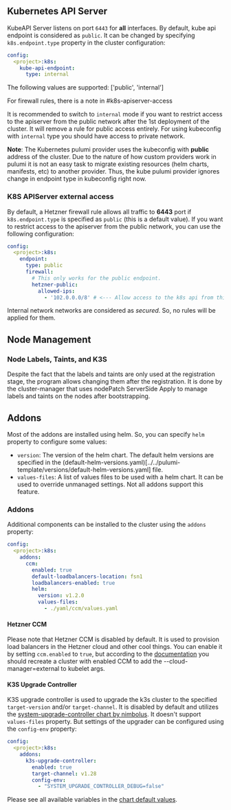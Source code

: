 ## Kubernetes API Server
KubeAPI Server listens on port `6443` for **all** interfaces. By default, kube api endpoint is considered as `public`. It can be changed by specifying `k8s.endpoint.type` property in the cluster configuration:
```yaml
config:
  <project>:k8s:
    kube-api-endpoint:
      type: internal
```
The following values are supported: ['public', 'internal']

For firewall rules, there is a note in #k8s-apiserver-access

It is recommended to switch to `internal` mode if you want to restrict access to the apiserver from the public network after the 1st deployment of the cluster. It will remove a rule for public access entirely.
For using kubeconfig with `internal` type you should have access to private network.

**Note**: The Kubernetes pulumi provider uses the kubeconfig with **public** address of the cluster. Due to the nature of how custom providers work in pulumi it is not an easy task to migrate existing resources (helm charts, manifests, etc) to another provider. Thus, the kube pulumi provider ignores change in endpoint type in kubeconfig right now.


### K8S APIServer external access
By default, a Hetzner firewall rule allows all traffic to **6443** port if `k8s.endpoint.type` is specified as `public` (this is a default value). If you want to restrict access to the apiserver from the public network, you can use the following configuration:
```yaml
config:
  <project>:k8s:
    endpoint:
      type: public
      firewall:
        # This only works for the public endpoint.
        hetzner-public:
          allowed-ips:
            - '102.0.0.0/8' # <--- Allow access to the k8s api from this cidr!
```
Internal network networks are considered as *secured*. So, no rules will be applied for them.

## Node Management
### Node Labels, Taints, and K3S
Despite the fact that the labels and taints are only used at the registration stage, the program allows changing them after the registration. It is done by the cluster-manager that uses nodePatch ServerSide Apply to manage labels and taints on the nodes after bootstrapping.

## Addons
Most of the addons are installed using helm. So, you can specify `helm` property to configure some values:

- `version`: The version of the helm chart. The default helm versions are specified in the (default-helm-versions.yaml)[../../pulumi-template/versions/default-helm-versions.yaml] file.
- `values-files`: A list of values files to be used with a helm chart. It can be used to override unmanaged settings. Not all addons support this feature.

### Addons
Additional components can be installed to the cluster using the `addons` property:
```yaml
config:
  <project>:k8s:
    addons:
      ccm:
        enabled: true
        default-loadbalancers-location: fsn1
        loadbalancers-enabled: true
        helm:
          version: v1.2.0
          values-files:
            - ./yaml/ccm/values.yaml
```

#### Hetzner CCM
Please note that Hetzner CCM is disabled by default. It is used to provision load balancers in the Hetzner cloud and other cool things. You can enable it by setting `ccm.enabled` to `true`, but according to the [documentation](https://github.com/hetznercloud/hcloud-cloud-controller-manager/issues/80) you should recreate a cluster with enabled CCM to add the --cloud-manager=external to kubelet args.

#### K3S Upgrade Controller
K3S upgrade controller is used to upgrade the k3s cluster to the specified `target-version` and/or `target-channel`. It is disabled by default and utilizes the [system-upgrade-controller chart by nimbolus](https://github.com/nimbolus/helm-charts/blob/main/charts/system-upgrade-controller). It doesn't support `values-files` property. But settings of the upgrader can be configured using the `config-env` property:
```yaml
config:
  <project>:k8s:
    addons:
      k3s-upgrade-controller:
        enabled: true
        target-channel: v1.28
        config-env:
          - "SYSTEM_UPGRADE_CONTROLLER_DEBUG=false"
```
Please see all available variables in the [chart default values](https://github.com/nimbolus/helm-charts/blob/main/charts/system-upgrade-controller/values.yaml).

